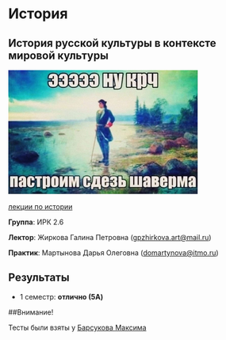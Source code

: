 # История
## История русской культуры в контексте мировой культуры

<img alt="pls expell me" src="https://github.com/Gastozavr/itmo/blob/main/pictures/history.jpg" height="250">

[лекции по истории](https://disk.yandex.ru/d/8pxwf3wspCZphA)

**Группа**: ИРК 2.6

**Лектор**: Жиркова Галина Петровна (gpzhirkova.art@mail.ru)

**Практик**: Мартынова Дарья Олеговна (domartynova@itmo.ru)

## Результаты

- 1 семестр: **отлично (5A)**

##Внимание!

Тесты были взяты у [Барсукова Максима](https://github.com/maxbarsukov)
